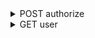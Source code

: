 <details><summary>POST authorize</summary>

##### URL: 
```
https://{host}/api/{api_version}/account/authorize
```

##### Описание:
Авторизация пользователя по логину и паролю. Если авторизация прошла успешно возвращает ***access_token*** пользователя.

##### Параметры:
```
{
  login: string,
  password: string
}
```

##### Реузльтат
Возвращает JSON с access_token и данные пользователя.
```
{
  access_token: string
  User: {
    name: string
  }
}
```
  
</details>

<details><summary>GET user</summary>

##### URL: 
```
https://{host}/api/{api_version}/account/
```

##### Описание:
Возвращает данные пользователя.

##### Параметры:
**В `Header` запроса нужно добавить `access_token` пользователя** 
##### Реузльтат
Возвращает JSON с данными пользователя.
```
{
  name: string
}
```

</details>

